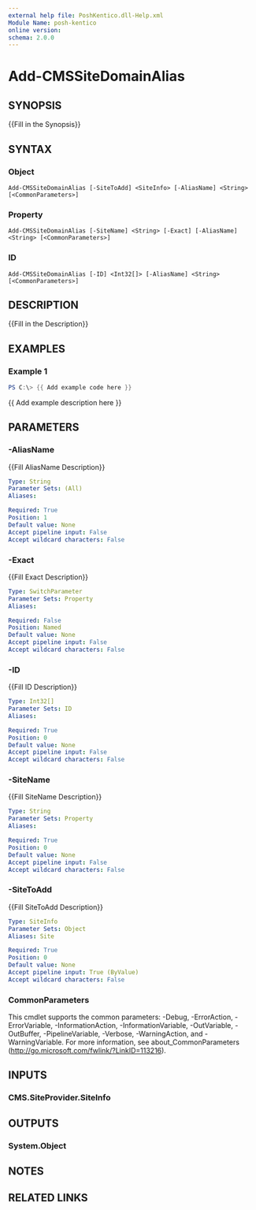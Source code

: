 ```yaml
---
external help file: PoshKentico.dll-Help.xml
Module Name: posh-kentico
online version:
schema: 2.0.0
---
```


# Add-CMSSiteDomainAlias

## SYNOPSIS
{{Fill in the Synopsis}}

## SYNTAX

### Object
```
Add-CMSSiteDomainAlias [-SiteToAdd] <SiteInfo> [-AliasName] <String> [<CommonParameters>]
```

### Property
```
Add-CMSSiteDomainAlias [-SiteName] <String> [-Exact] [-AliasName] <String> [<CommonParameters>]
```

### ID
```
Add-CMSSiteDomainAlias [-ID] <Int32[]> [-AliasName] <String> [<CommonParameters>]
```

## DESCRIPTION
{{Fill in the Description}}

## EXAMPLES

### Example 1
```powershell
PS C:\> {{ Add example code here }}
```

{{ Add example description here }}

## PARAMETERS

### -AliasName
{{Fill AliasName Description}}

```yaml
Type: String
Parameter Sets: (All)
Aliases:

Required: True
Position: 1
Default value: None
Accept pipeline input: False
Accept wildcard characters: False
```

### -Exact
{{Fill Exact Description}}

```yaml
Type: SwitchParameter
Parameter Sets: Property
Aliases:

Required: False
Position: Named
Default value: None
Accept pipeline input: False
Accept wildcard characters: False
```

### -ID
{{Fill ID Description}}

```yaml
Type: Int32[]
Parameter Sets: ID
Aliases:

Required: True
Position: 0
Default value: None
Accept pipeline input: False
Accept wildcard characters: False
```

### -SiteName
{{Fill SiteName Description}}

```yaml
Type: String
Parameter Sets: Property
Aliases:

Required: True
Position: 0
Default value: None
Accept pipeline input: False
Accept wildcard characters: False
```

### -SiteToAdd
{{Fill SiteToAdd Description}}

```yaml
Type: SiteInfo
Parameter Sets: Object
Aliases: Site

Required: True
Position: 0
Default value: None
Accept pipeline input: True (ByValue)
Accept wildcard characters: False
```

### CommonParameters
This cmdlet supports the common parameters: -Debug, -ErrorAction, -ErrorVariable, -InformationAction, -InformationVariable, -OutVariable, -OutBuffer, -PipelineVariable, -Verbose, -WarningAction, and -WarningVariable.
For more information, see about_CommonParameters (http://go.microsoft.com/fwlink/?LinkID=113216).

## INPUTS

### CMS.SiteProvider.SiteInfo

## OUTPUTS

### System.Object
## NOTES

## RELATED LINKS
